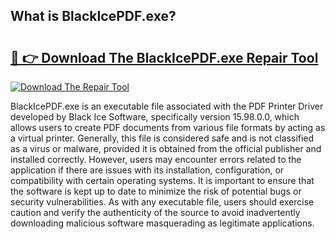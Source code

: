 ## What is BlackIcePDF.exe? 

# <h2><a href="https://exedetect.com/download.php?BlackIcePDF.exe">🔗 👉 Download The BlackIcePDF.exe Repair Tool</a></h2>

[![Download The Repair Tool](https://exedetect.com/download-button.jpg)](https://exedetect.com/download.php?BlackIcePDF.exe)

BlackIcePDF.exe is an executable file associated with the PDF Printer Driver developed by Black Ice Software, specifically version 15.98.0.0, which allows users to create PDF documents from various file formats by acting as a virtual printer. Generally, this file is considered safe and is not classified as a virus or malware, provided it is obtained from the official publisher and installed correctly. However, users may encounter errors related to the application if there are issues with its installation, configuration, or compatibility with certain operating systems. It is important to ensure that the software is kept up to date to minimize the risk of potential bugs or security vulnerabilities. As with any executable file, users should exercise caution and verify the authenticity of the source to avoid inadvertently downloading malicious software masquerading as legitimate applications.